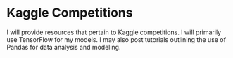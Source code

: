 # Kaggle Competitions
I will provide resources that pertain to Kaggle competitions. I will primarily use TensorFlow for my models. I may also post tutorials outlining the use of Pandas for data analysis and modeling. 
